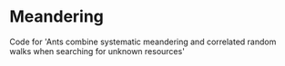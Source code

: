 # Meandering
Code for 'Ants combine systematic meandering and correlated random walks when searching for unknown resources'
